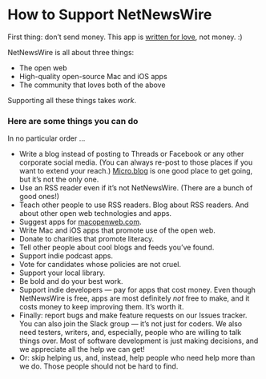 # How to Support NetNewsWire

First thing: don’t send money. This app is [written for love](https://inessential.com/2015/06/30/love), not money. :)

NetNewsWire is all about three things:

* The open web
* High-quality open-source Mac and iOS apps
* The community that loves both of the above

Supporting all these things takes *work*.

### Here are some things you can do

In no particular order …

* Write a blog instead of posting to Threads or Facebook or any other corporate social media. (You can always re-post to those places if you want to extend your reach.) [Micro.blog](https://micro.blog/) is one good place to get going, but it’s not the only one.
* Use an RSS reader even if it’s not NetNewsWire. (There are a bunch of good ones!)
* Teach other people to use RSS readers. Blog about RSS readers. And about other open web technologies and apps.
* Suggest apps for [macopenweb.com](https://macopenweb.com/).
* Write Mac and iOS apps that promote use of the open web.
* Donate to charities that promote literacy.
* Tell other people about cool blogs and feeds you’ve found.
* Support indie podcast apps.
* Vote for candidates whose policies are not cruel.
* Support your local library.
* Be bold and do your best work.
* Support indie developers — pay for apps that cost money. Even though NetNewsWire is free, apps are most definitely *not* free to make, and it costs money to keep improving them. It’s worth it.
* Finally: report bugs and make feature requests on our Issues tracker. You can also join the Slack group — it’s not just for coders. We also need testers, writers, and, especially, people who are willing to talk things over. Most of software development is just making decisions, and we appreciate all the help we can get!
* Or: skip helping us, and, instead, help people who need help more than we do. Those people should not be hard to find.
